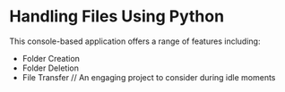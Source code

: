 # Handling Files Using Python

This console-based application offers a range of features including:
- Folder Creation
- Folder Deletion
- File Transfer
// An engaging project to consider during idle moments
